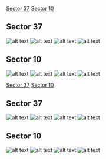 [Sector 37](#sector37)
[Sector 10](#sector10)

<a name = "sector37"></a>
## Sector 37
![alt text](/tt/WASP-167_Sector_37/WASP-167_Sector_37_a_TimeSeries.png)
![alt text](/tt/WASP-167_Sector_37/WASP-167_Sector_37_b_FoldedLightCurve.png)
![alt text](/tt/WASP-167_Sector_37/WASP-167_Sector_37_b_IndividualTransitsWithFit.png)
![alt text](/tt/WASP-167_Sector_37/WASP-167_Sector_37_c_TimingResiduals.png)

<a name = "sector10"></a>
## Sector 10
![alt text](/tt/WASP-167_Sector_10/WASP-167_Sector_10_a_TimeSeries.png)
![alt text](/tt/WASP-167_Sector_10/WASP-167_Sector_10_b_FoldedLightCurve.png)
![alt text](/tt/WASP-167_Sector_10/WASP-167_Sector_10_b_IndividualTransitsWithFit.png)
![alt text](/tt/WASP-167_Sector_10/WASP-167_Sector_10_c_TimingResiduals.png)

[Sector 37](#sector37)
[Sector 10](#sector10)

<a name = "sector37"></a>
## Sector 37
![alt text](/tt/WASP-167_Sector_37/WASP-167_Sector_37_a_TimeSeries.png)
![alt text](/tt/WASP-167_Sector_37/WASP-167_Sector_37_b_FoldedLightCurve.png)
![alt text](/tt/WASP-167_Sector_37/WASP-167_Sector_37_b_IndividualTransitsWithFit.png)
![alt text](/tt/WASP-167_Sector_37/WASP-167_Sector_37_c_TimingResiduals.png)

<a name = "sector10"></a>
## Sector 10
![alt text](/tt/WASP-167_Sector_10/WASP-167_Sector_10_a_TimeSeries.png)
![alt text](/tt/WASP-167_Sector_10/WASP-167_Sector_10_b_FoldedLightCurve.png)
![alt text](/tt/WASP-167_Sector_10/WASP-167_Sector_10_b_IndividualTransitsWithFit.png)
![alt text](/tt/WASP-167_Sector_10/WASP-167_Sector_10_c_TimingResiduals.png)

